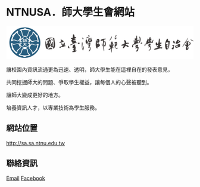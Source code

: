 <h1>NTNUSA．師大學生會網站</h1>
<img src="image/head.png">

讓校園內資訊流通更為迅速、透明，師大學生能在這裡自在的發表意見，<br />

共同挖掘師大的問題、爭取學生權益，讓每個人的心聲被聽到。<br />

讓師大變成更好的地方。<br />

培養資訊人才，以專業技術為學生服務。<br />

<h2>網站位置</h2>
<a href="http://sa.sa.ntnu.edu.tw">http://sa.sa.ntnu.edu.tw</a>

<h2>聯絡資訊</h2>
<a href="mailto:NTNUSA19th@gmail.com">Email</a>
<a href="https://www.facebook.com/NTNUstudentA">Facebook</a>

